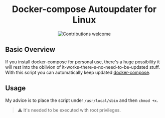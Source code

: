 <h1 align="center">
  Docker-compose Autoupdater for Linux
</h1>
<p align="center">
  <img src="https://img.shields.io/badge/contributions-welcome-orange.svg" alt="Contributions welcome">
</p>

## Basic Overview

If you install docker-compose for personal use, there's a huge possibility it will rest into the oblivion of it-works-there-s-no-need-to-be-updated stuff.
With this script you can automatically keep updated [docker-compose](https://github.com/docker/compose).

## Usage
My advice is to place the script under `/usr/local/sbin` and then `chmod +x`.
> ⚠️ It's needed to be executed with root privileges.
